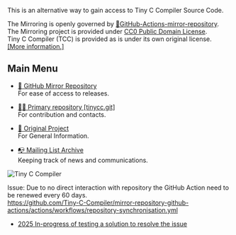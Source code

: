 This is an alternative way to gain access to Tiny C Compiler Source Code.

The Mirroring is openly governed by [🔩GitHub-Actions-mirror-repository](https://github.com/Tiny-C-Compiler/GitHub-Actions-mirror-repository/blob/main/.github/workflows/repository-synchronisation.yml).  
The Mirroring project is provided under [CC0 Public Domain License](https://creativecommons.org/publicdomain/zero/1.0/deed.en).  
Tiny C Compiler (TCC) is provided as is under its own original license. [[More information.]](https://github.com/Tiny-C-Compiler/mirror-repository)
## Main Menu

* [🔄 GitHub Mirror Repository](https://github.com/Tiny-C-Compiler/mirror-repository  )   
For ease of access to releases.  

* [👨‍💻 Primary repository [tinycc.git]](https://repo.or.cz/w/tinycc.git)  
For contribution and contacts.  

* [🌟 Original Project](https://bellard.org/tcc/)   
  For General Information.

* [📭 Mailing List Archive](https://lists.nongnu.org/archive/html/tinycc-devel/)  
  Keeping track of news and communications.
<!--

**Here are some ideas to get you started:**

🙋‍♀️ A short introduction - what is your organization all about?
🌈 Contribution guidelines - how can the community get involved?
👩‍💻 Useful resources - where can the community find your docs? Is there anything else the community should know?
🍿 Fun facts - what does your team eat for breakfast?
🧙 Remember, you can do mighty things with the power of [Markdown](https://docs.github.com/github/writing-on-github/getting-started-with-writing-and-formatting-on-github/basic-writing-and-formatting-syntax)
-->


![Tiny C Compiler](https://user-images.githubusercontent.com/21064622/192001888-cc8c9f69-cb61-491d-be0f-52a382df787e.png)

Issue: Due to no direct interaction with repository the GitHub Action need to be renewed every 60 days.  
https://github.com/Tiny-C-Compiler/mirror-repository-github-actions/actions/workflows/repository-synchronisation.yml  
* [2025 In-progress of testing a solution to resolve the issue](https://github.com/Tiny-C-Compiler/GitHub-Actions-mirror-repository/blob/main/.github/workflows/keep-alive.yml  )
